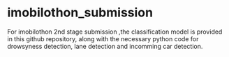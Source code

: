 # imobilothon_submission
 For imobilothon 2nd stage submission
 ,the classification model is provided in this github repository, along with the necessary python code for drowsyness detection, lane detection and incomming car detection.
